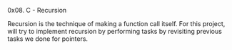 0x08. C - Recursion

Recursion is the technique of making a function call itself. For this project, will try to implement recursion by performing tasks by revisiting previous tasks we done for pointers. 
